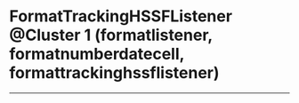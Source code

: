 # FormatTrackingHSSFListener @Cluster 1 (formatlistener, formatnumberdatecell, formattrackinghssflistener)

***

